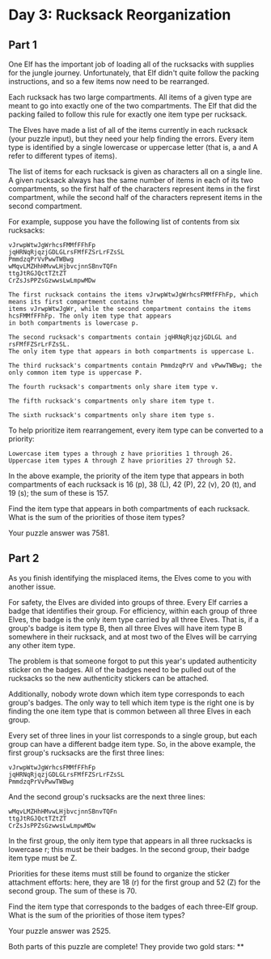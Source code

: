 # Day 3: Rucksack Reorganization

## Part 1

One Elf has the important job of loading all of the rucksacks with supplies for the jungle journey. Unfortunately,
that Elf didn't quite follow the packing instructions, and so a few items now need to be rearranged.

Each rucksack has two large compartments. All items of a given type are meant to go into exactly one of the two
compartments. The Elf that did the packing failed to follow this rule for exactly one item type per rucksack.

The Elves have made a list of all of the items currently in each rucksack (your puzzle input), but they need your help
finding the errors. Every item type is identified by a single lowercase or uppercase letter (that is, a and A refer to
different types of items).

The list of items for each rucksack is given as characters all on a single line. A given rucksack always has the same
number of items in each of its two compartments, so the first half of the characters represent items in the first
compartment, while the second half of the characters represent items in the second compartment.

For example, suppose you have the following list of contents from six rucksacks:

```
vJrwpWtwJgWrhcsFMMfFFhFp
jqHRNqRjqzjGDLGLrsFMfFZSrLrFZsSL
PmmdzqPrVvPwwTWBwg
wMqvLMZHhHMvwLHjbvcjnnSBnvTQFn
ttgJtRGJQctTZtZT
CrZsJsPPZsGzwwsLwLmpwMDw
```

    The first rucksack contains the items vJrwpWtwJgWrhcsFMMfFFhFp, which means its first compartment contains the 
    items vJrwpWtwJgWr, while the second compartment contains the items hcsFMMfFFhFp. The only item type that appears 
    in both compartments is lowercase p.
    
    The second rucksack's compartments contain jqHRNqRjqzjGDLGL and rsFMfFZSrLrFZsSL. 
    The only item type that appears in both compartments is uppercase L.
    
    The third rucksack's compartments contain PmmdzqPrV and vPwwTWBwg; the only common item type is uppercase P.
    
    The fourth rucksack's compartments only share item type v.
    
    The fifth rucksack's compartments only share item type t.
    
    The sixth rucksack's compartments only share item type s.

To help prioritize item rearrangement, every item type can be converted to a priority:

    Lowercase item types a through z have priorities 1 through 26.
    Uppercase item types A through Z have priorities 27 through 52.

In the above example, the priority of the item type that appears in both compartments of each rucksack is 16 (p), 38 (L), 42 (P), 22 (v), 20 (t), and 19 (s); the sum of these is 157.

Find the item type that appears in both compartments of each rucksack. What is the sum of the priorities of those item types?

Your puzzle answer was 7581.

## Part 2

As you finish identifying the misplaced items, the Elves come to you with another issue.

For safety, the Elves are divided into groups of three. Every Elf carries a badge that identifies their group. For
efficiency, within each group of three Elves, the badge is the only item type carried by all three Elves. That is,
if a group's badge is item type B, then all three Elves will have item type B somewhere in their rucksack, and at most
two of the Elves will be carrying any other item type.

The problem is that someone forgot to put this year's updated authenticity sticker on the badges. All of the badges
need to be pulled out of the rucksacks so the new authenticity stickers can be attached.

Additionally, nobody wrote down which item type corresponds to each group's badges. The only way to tell which item
type is the right one is by finding the one item type that is common between all three Elves in each group.

Every set of three lines in your list corresponds to a single group, but each group can have a different badge item
type. So, in the above example, the first group's rucksacks are the first three lines:

```
vJrwpWtwJgWrhcsFMMfFFhFp
jqHRNqRjqzjGDLGLrsFMfFZSrLrFZsSL
PmmdzqPrVvPwwTWBwg
```

And the second group's rucksacks are the next three lines:

```
wMqvLMZHhHMvwLHjbvcjnnSBnvTQFn
ttgJtRGJQctTZtZT
CrZsJsPPZsGzwwsLwLmpwMDw
```

In the first group, the only item type that appears in all three rucksacks is lowercase r; this must be their badges.
In the second group, their badge item type must be Z.

Priorities for these items must still be found to organize the sticker attachment efforts: here, they are 18 (r) for
the first group and 52 (Z) for the second group. The sum of these is 70.

Find the item type that corresponds to the badges of each three-Elf group. What is the sum of the priorities of those
item types?

Your puzzle answer was 2525.

Both parts of this puzzle are complete! They provide two gold stars: **